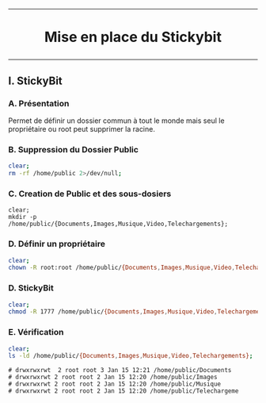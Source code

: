 --------------------------------------------------------------------------------------------------------------------------------------------------------------------------------------
# <p align='center'> Mise en place du Stickybit </p>
--------------------------------------------------------------------------------------------------------------------------------------------------------------------------------------
## I. StickyBit
### A. Présentation
Permet de définir un dossier commun à tout le monde mais seul le propriétaire ou root peut supprimer la racine.

### B. Suppression du Dossier Public
```bash
clear;
rm -rf /home/public 2>/dev/null;
```

### C. Creation de Public et des sous-dosiers
```bash*
clear;
mkdir -p /home/public/{Documents,Images,Musique,Video,Telechargements};
```

### D. Définir un propriétaire
```bash
clear;
chown -R root:root /home/public/{Documents,Images,Musique,Video,Telechargements};
```

### D. StickyBit
```bash
clear;
chmod -R 1777 /home/public/{Documents,Images,Musique,Video,Telechargements};
```

### E. Vérification
```bash
clear;
ls -ld /home/public/{Documents,Images,Musique,Video,Telechargements};
```

```
# drwxrwxrwt  2 root root 3 Jan 15 12:21 /home/public/Documents
# drwxrwxrwt 2 root root 2 Jan 15 12:20 /home/public/Images
# drwxrwxrwt 2 root root 2 Jan 15 12:20 /home/public/Musique
# drwxrwxrwt 2 root root 2 Jan 15 12:20 /home/public/Telechargeme
```
